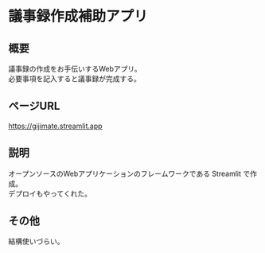 # 議事録作成補助アプリ
## 概要
議事録の作成をお手伝いするWebアプリ。  
必要事項を記入すると議事録が完成する。  

## ページURL

https://gijimate.streamlit.app

## 説明

オープンソースのWebアプリケーションのフレームワークである Streamlit で作成。  
デプロイもやってくれた。

## その他

結構使いづらい。

